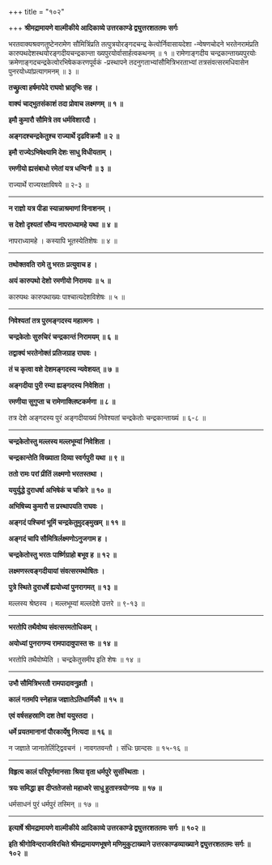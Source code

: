+++
title = "१०२"

+++
**श्रीमद्रामायणे वाल्मीकीये आदिकाव्ये उत्तरकाण्डे द्व्युत्तरशततमः सर्गः**

भरतवाक्यश्रवणतुष्टेनरामेण सौमित्रिंप्रति तत्पुत्रयोरङ्गदचन्द्र केत्वोर्निवासायदेशा -न्वेषणचोदने भरतेनरामंप्रति कारुपथदेशस्थयोरङ्गदीयचन्द्रकान्ता ख्यपुरयोर्वासार्हत्वकथनम् ॥ १ ॥ रामेणाङ्गदीय चन्द्रकान्ताख्यपुरयोः क्रमेणाङ्गदचन्द्रकेत्वोरभिषेककरणपूर्वकं -प्रस्थापने तदनुगताभ्यांसौमित्रिभरताभ्यां तत्रसंवत्सरमधिवासेन पुनरयोध्यांप्रत्यागमनम् ॥ ३ ॥

**तच्छ्रुत्वा हर्षमापेदे राघवो भ्रातृभिः सह ।**

**वाक्यं चाद्भुतसंकाशं तदा प्रोवाच लक्ष्मणम् ॥ १ ॥**

**इमौ कुमारौ सौमित्रे तव धर्मविशारदौ ।**

**अङ्गदश्चन्द्रकेतुश्च राज्यार्थे दृढविक्रमौ ॥ २ ॥**

**इमौ राज्येऽभिषेक्ष्यामि देशः साधु विधीयताम् ।**

**रमणीयो ह्यसंबाधो रमेतां यत्र धन्विनौ ॥ ३ ॥**

राज्यार्थे राज्यरक्षाविषये ॥ २-३ ॥

****

**न राज्ञो यत्र पीडा स्यान्नाश्रमाणां विनाशनम् ।**

**स देशो दृश्यतां सौम्य नापराध्यामहे यथा ॥ ४ ॥**

नापराध्यामहे । कस्यापि भूतस्येतिशेषः ॥ ४ ॥

****

**तथोक्तवति रामे तु भरतः प्रत्युवाच ह ।**

**अयं कारुपथो देशो रमणीयो निरामयः ॥ ५ ॥**

कारुपथः कारुपथाख्यः पाश्चात्यदेशविशेषः ॥ ५ ॥

****

**निवेश्यतां तत्र पुरमङ्गदस्य महात्मनः ।**

**चन्द्रकेतोः सुरुचिरं चन्द्रकान्तं निरामयम् ॥ ६ ॥**

**तद्वाक्यं भरतेनोक्तं प्रतिजग्राह राघवः ।**

**तं च कृत्वा वशे देशमङ्गदस्य न्यवेशयत् ॥ ७ ॥**

**अङ्गदीया पुरी रम्या ह्यङ्गदस्य निवेशिता ।**

**रमणीया सुगुप्ता च रामेणाक्लिष्टकर्मणा ॥ ८ ॥**

तत्र देशे अङ्गदस्य पुरं अङ्गदीयाख्यं निवेश्यतां चन्द्रकेतोः चन्द्रकान्ताख्यं ॥ ६-८ ॥

****

**चन्द्रकेतोस्तु मल्लस्य मल्लभूम्यां निवेशिता ।**

**चन्द्रकान्तेति विख्याता दिव्या स्वर्गपुरी यथा ॥ ९ ॥**

**ततो रामः परां प्रीतिं लक्ष्मणो भरतस्तथा ।**

**ययुर्युद्धे दुराधर्षा अभिषेकं च चक्रिरे ॥ १० ॥**

**अभिषिच्य कुमारौ स प्रस्थापयति राघवः ।**

**अङ्गदं पश्चिमां भूमिं चन्द्रकेतुमुदङ्मुखम् ॥ ११ ॥**

**अङ्गदं चापि सौमित्रिर्लक्ष्मणोऽनुजगाम ह ।**

**चन्द्रकेतोस्तु भरतः पार्ष्णिग्राहो बभूव ह ॥ १२ ॥**

**लक्ष्मणस्त्वङ्गदीयायां संवत्सरमथोषितः ।**

**पुत्रे स्थिते दुराधर्षे ह्ययोध्यां पुनरागमत् ॥ १३ ॥**

मल्लस्य श्रेष्ठस्य । मल्लभूम्यां मल्लदेशे उत्तरे ॥ ९-१३ ॥

****

**भरतोपि तथैवोष्य संवत्सरमतोधिकम् ।**

**अयोध्यां पुनरागम्य रामपादावुपास्त सः ॥ १४ ॥**

भरतोपि तथैवोष्येति । चन्द्रकेतुसमीप इति शेषः ॥ १४ ॥

****

**उभौ सौमित्रिभरतौ रामपादावनुव्रतौ ।**

**कालं गतमपि स्नेहान्न जज्ञातेऽतिधार्मिकौ ॥ १५ ॥**

**एवं वर्षसहस्राणि दश तेषां ययुस्तदा ।**

**धर्मे प्रयतमानानां पौरकार्येषु नित्यदा ॥ १६ ॥**

न जज्ञाते जानातेर्लिट्द्विवचनं । नावगतवन्तौ । संधिः छान्दसः ॥ १५-१६ ॥

****

**विहृत्य कालं परिपूर्णमानसाः श्रिया वृता धर्मपुरे सुसंस्थिताः ।**

**त्रयः समिद्धा इव दीप्ततेजसो महाध्वरे साधु हुतास्त्रयोग्नयः ॥ १७ ॥**

धर्मसाधनं पुरं धर्मपुरं तस्मिन् ॥ १७ ॥

****

**इत्यार्षे श्रीमद्रामायणे वाल्मीकीये आदिकाव्ये उत्तरकाण्डे द्व्युत्तरशततमः सर्गः ॥ १०२ ॥**

**इति श्रीगोविन्दराजविरचिते श्रीमद्रामायणभूषणे मणिमुकुटाख्याने उत्तरकाण्डव्याख्याने द्व्युत्तरशततमः सर्गः ॥ १०२ ॥**
